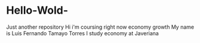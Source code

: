 # Hello-Wold-
Just another repository 
Hi i'm coursing right now economy growth 
My name is Luis Fernando Tamayo Torres
I study economy at Javeriana
